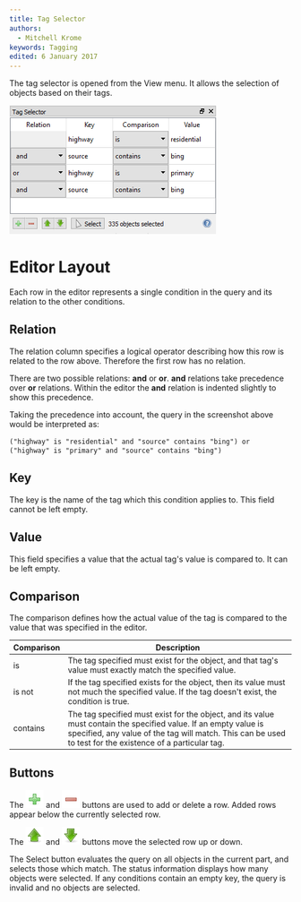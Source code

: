 ```yaml
---
title: Tag Selector
authors:
  - Mitchell Krome
keywords: Tagging
edited: 6 January 2017
---
```


The tag selector is opened from the View menu.
It allows the selection of objects based on their tags.

![ ](images/tag_selector.png)

# Editor Layout

Each row in the editor represents a single condition in the query and its relation to the other conditions.

## Relation

The relation column specifies a logical operator describing how this row is related to the row above.
Therefore the first row has no relation.

There are two possible relations: **and** or **or**.
**and** relations take precedence over **or** relations. Within the editor the **and** relation is indented slightly to show this precedence.

Taking the precedence into account, the query in the screenshot above would be interpreted as:

```
("highway" is "residential" and "source" contains "bing") or ("highway" is "primary" and "source" contains "bing")
```

## Key

The key is the name of the tag which this condition applies to.
This field cannot be left empty.

## Value

This field specifies a value that the actual tag's value is compared to.
It can be left empty.

## Comparison

The comparison defines how the actual value of the tag is compared to the value that was specified in the editor.

| Comparison | Description |
| ---------- | ----------- |
| is         | The tag specified must exist for the object, and that tag's value must exactly match the specified value. |
| is not     | If the tag specified exists for the object, then its value must not much the specified value. If the tag doesn't exist, the condition is true.
| contains   | The tag specified must exist for the object, and its value must contain the specified value. If an empty value is specified, any value of the tag will match. This can be used to test for the existence of a particular tag. |

## Buttons

The ![ ](../mapper-images/plus.png) and ![ ](../mapper-images/minus.png) buttons are used to add or delete a row.
Added rows appear below the currently selected row.

The ![ ](../mapper-images/arrow-up.png) and ![ ](../mapper-images/arrow-down.png) buttons move the selected row up or down.

The Select button evaluates the query on all objects in the current part, and selects those which match.
The status information displays how many objects were selected.
If any conditions contain an empty key, the query is invalid and no objects are selected.
